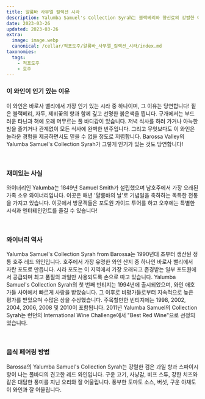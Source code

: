 ```yaml
---
title: 얄룸바 사무엘 컬렉션 시라
description: Yalumba Samuel's Collection Syrah는 블랙베리와 향신료의 강렬한 아로마가 있는 독특하고 매혹적인 레드 와인입니다. 미각에서 이 풀바디 와인은 짙은 과일, 후추, 바닐라의 풍미를 제공하며 피니쉬에 약간의 스모키함이 남아 있습니다. 그것의 복잡성은 그것을 흥미롭고 잊을 수 없는 경험으로 만듭니다!
date: 2023-03-26
updated: 2023-03-26
extra:
  image: image.webp
  canonical: /cellar/적포도주/얄룸바_사무엘_컬렉션_시라/index.md
taxonomies:
  tags: 
    - 적포도주
    - 호주
---
```


### 이 와인이 인기 있는 이유

이 와인은 바로사 밸리에서 가장 인기 있는 시라 중 하나이며, 그 이유는 당연합니다! 짙은 블랙베리, 자두, 제비꽃의 향과 함께 깊고 선명한 붉은색을 띕니다. 구개에서는 부드러운 타닌과 혀에 오래 머무르는 풀 바디감이 있습니다. 저녁 식사를 하러 가거나 아늑한 밤을 즐기거나 관계없이 모든 식사에 완벽한 반주입니다. 그리고 무엇보다도 이 와인은 놀라운 경험을 제공하면서도 믿을 수 없을 정도로 저렴합니다. Barossa Valley의 Yalumba Samuel's Collection Syrah가 그렇게 인기가 있는 것도 당연합니다!

&nbsp;  

### 재미있는 사실

와이너리인 Yalumba는 1849년 Samuel Smith가 설립했으며 남호주에서 가장 오래된 가족 소유 와이너리입니다. 이곳은 매년 '얄룸바의 날'로 기념일을 축하하는 독특한 전통을 가지고 있습니다. 이곳에서 방문객들은 포도원 가이드 투어를 하고 오후에는 특별한 시식과 엔터테인먼트를 즐길 수 있습니다!

&nbsp;  

### 와이너리 역사

Yalumba Samuel's Collection Syrah from Barossa는 1990년대 초부터 생산된 정통 호주 레드 와인입니다. 호주에서 가장 유명한 와인 산지 중 하나인 바로사 밸리에서 자란 포도로 만듭니다. 시라 포도는 이 지역에서 가장 오래되고 존경받는 일부 포도원에서 공급되며 최고 품질의 과일만 사용되도록 손으로 따고 있습니다. Yalumba Samuel's Collection Syrah의 첫 번째 빈티지는 1994년에 출시되었으며, 와인 애호가들 사이에서 빠르게 사랑을 받았습니다. 그 이후로 비평가들로부터 지속적으로 높은 평가를 받았으며 수많은 상을 수상했습니다. 주목할만한 빈티지에는 1998, 2002, 2004, 2006, 2008 및 2010이 포함됩니다. 2011년 Yalumba Samuel의 Collection Syrah는 런던의 International Wine Challenge에서 "Best Red Wine"으로 선정되었습니다.

&nbsp;  

### 음식 페어링 방법

Barossa의 Yalumba Samuel's Collection Syrah는 강렬한 검은 과일 향과 스파이시 향이 나는 풀바디의 견고한 레드 와인입니다. 구운 고기, 사냥감, 비프 스튜, 강한 치즈와 같은 대담한 풍미를 지닌 요리와 잘 어울립니다. 풍부한 토마토 소스, 버섯, 구운 야채도 이 와인과 잘 어울립니다.

&nbsp;  
